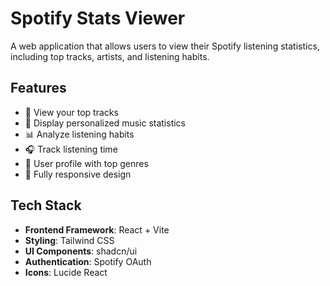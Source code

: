 # Spotify Stats Viewer

A web application that allows users to view their Spotify listening statistics, including top tracks, artists, and listening habits.

## Features

- 🎵 View your top tracks
- 🎨 Display personalized music statistics
- 📊 Analyze listening habits
- 🎧 Track listening time
- 👤 User profile with top genres
- 📱 Fully responsive design

## Tech Stack

- **Frontend Framework**: React + Vite
- **Styling**: Tailwind CSS
- **UI Components**: shadcn/ui
- **Authentication**: Spotify OAuth
- **Icons**: Lucide React
